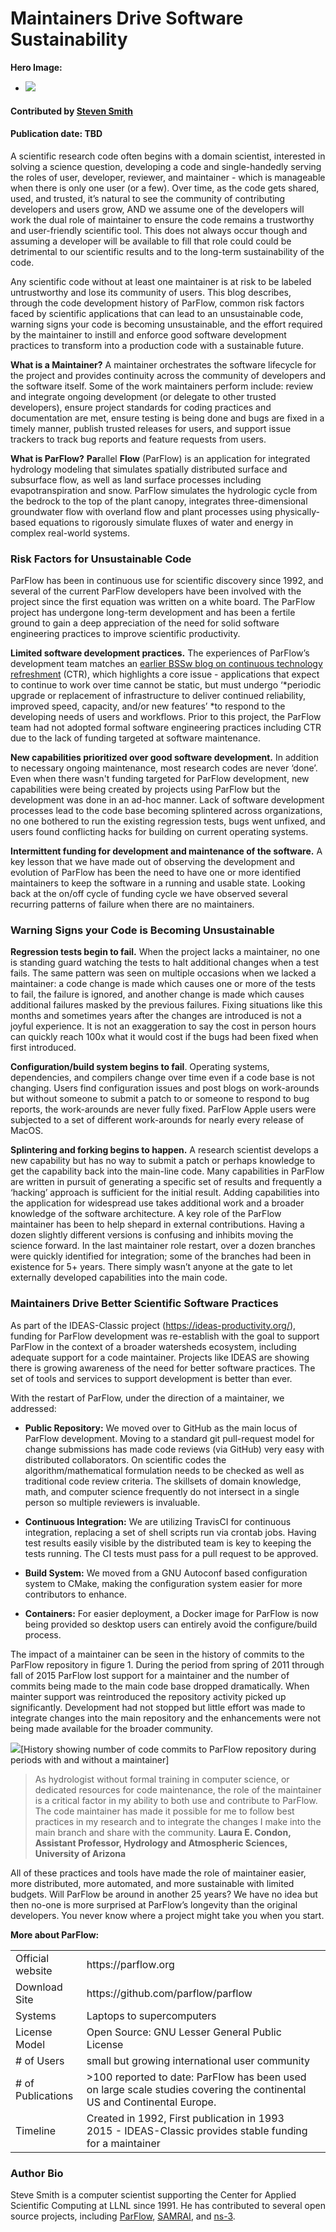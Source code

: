 # Maintainers Drive Software Sustainability

**Hero Image:**

 - <img src='https://exascaleproject.org/wp-content/uploads/2020/01/computing-abstraction.jpg'/>

#### Contributed by [Steven Smith](https://github.com/smithsg84 "Steven Smith GitHub Profile")

#### Publication date: TBD

A scientific research code often begins with a domain scientist, interested in solving a science question, developing a code and single-handedly serving the roles of user, developer, reviewer, and maintainer - which is manageable when there is only one user (or a few).  Over time, as the code gets shared, used, and trusted, it’s natural to see the community of contributing developers and users grow, AND we assume one of the developers will work the dual role of maintainer to ensure the code remains a trustworthy and user-friendly scientific tool.  This does not always occur though and assuming a developer will be available to fill that role could could be detrimental to our scientific results and to the long-term sustainability of the code.       

Any scientific code without at least one maintainer is at risk to be labeled untrustworthy and lose its community of users.  This blog describes, through the code development history of ParFlow, common risk factors faced by scientific applications that can lead to an unsustainable code, warning signs your code is becoming unsustainable, and the effort required by the maintainer to instill and enforce good software development practices to transform into a production code with a sustainable future. 

**What is a Maintainer?**
A maintainer orchestrates the software lifecycle for the project and provides continuity across the community of developers and the software itself.   Some of the work maintainers perform include: review and integrate ongoing development (or delegate to other trusted developers), ensure project standards for coding practices and documentation are met, ensure testing is being done and bugs are fixed in a timely manner, publish trusted releases for users, and support issue trackers to track bug reports and feature requests from users.

**What is ParFlow?**
**Par**allel **Flow** (ParFlow) is an application for integrated hydrology modeling that simulates spatially distributed surface and subsurface flow, as well as land surface processes including evapotranspiration and snow.  ParFlow simulates the hydrologic cycle from the bedrock to the top of the plant canopy, integrates three-dimensional groundwater flow with overland flow and plant processes using physically-based equations to rigorously simulate fluxes of water and energy in complex real-world systems. 

### Risk Factors for Unsustainable Code
ParFlow has been in continuous use for scientific discovery since 1992, and several of the current ParFlow developers have been involved with the project since the first equation was written on a white board.  The ParFlow project has undergone long-term development and has been a fertile ground to gain a deep appreciation of the need for solid software engineering practices to improve scientific productivity. 

**Limited software development practices.**  The experiences of ParFlow’s development team matches an [earlier BSSw blog on continuous technology refreshment](https://bssw.io/blog_posts/continuous-technology-refreshment-an-introduction-using-recent-tech-refresh-experiences-on-visit) (CTR), which highlights a core issue - applications that expect to continue to work over time cannot be static, but must undergo ‘*periodic upgrade or replacement of infrastructure to deliver continued reliability, improved speed, capacity, and/or new features’ *to respond to the developing needs of users and workflows.  Prior to this project, the ParFlow team had not adopted formal software engineering practices including CTR due to the lack of funding targeted at software maintenance.

**New capabilities prioritized over good software development.** In addition to necessary ongoing maintenance, most research codes are never ‘done’.    Even when there wasn't funding targeted for ParFlow development, new capabilities were being created by projects using ParFlow but the development was done in an ad-hoc manner.  Lack of software development processes lead to the code base becoming splintered across organizations, no one bothered to run the existing regression tests,  bugs went unfixed, and users found conflicting hacks for building on current operating systems.   

**Intermittent funding for development and maintenance of the software.** A key lesson that we have made out of observing the development and evolution of ParFlow has been the need to have one or more identified maintainers to keep the software in a running and usable state.   Looking back at the on/off cycle of funding cycle we have observed several recurring patterns of failure when there are no maintainers.   

### Warning Signs your Code is Becoming Unsustainable

**Regression tests begin to fail.** When the project lacks a maintainer, no one is standing guard watching the tests to halt additional changes when a test fails.  The same pattern was seen on multiple occasions when we lacked a maintainer: a code change is made which causes one or more of the tests to fail,  the failure is ignored, and another change is made which causes additional failures masked by the previous failures.   Fixing situations like this months and sometimes years after the changes are introduced is not a joyful experience.  It is not an exaggeration to say the cost in person hours can quickly reach 100x what it would cost if the bugs had been fixed when first introduced.

**Configuration/build system begins to fail**.   Operating systems, dependencies, and compilers change over time even if a code base is not changing.   Users find configuration issues and post blogs on work-arounds but without someone to submit a patch to or someone to respond to bug reports, the work-arounds are never fully fixed.  ParFlow Apple users were subjected to a set of different work-arounds for nearly every release of MacOS.

**Splintering and forking begins to happen.**  A research scientist develops a new capability but has no way to submit a patch or perhaps knowledge to get the capability back into the main-line code.   Many capabilities in ParFlow are written in pursuit of generating a specific set of results and frequently a ‘hacking’ approach is sufficient for the initial result.   Adding capabilities into the application for widespread use takes additional work and a broader knowledge of the software architecture.   A key role of the ParFlow maintainer has been to help shepard in external contributions.   Having a dozen slightly different versions is confusing and inhibits moving the science forward.  In the last maintainer role restart, over a dozen branches were quickly identified for integration; some of the branches had been in existence for 5+ years.   There simply wasn’t anyone at the gate to let externally developed capabilities into the main code.

### Maintainers Drive Better Scientific Software Practices

As part of the IDEAS-Classic project (https://ideas-productivity.org/), funding for ParFlow development was re-establish with the goal to support ParFlow in the context of a broader watersheds ecosystem, including adequate support for a code maintainer.  Projects like IDEAS are showing there is growing awareness of the need for better software practices.   The set of tools and services to support development is better than ever.   

With the restart of ParFlow, under the direction of a maintainer, we addressed:

* **Public Repository:**  We moved over to GitHub as the main locus of ParFlow development.  Moving to a standard git pull-request model for change submissions has made code reviews (via GitHub) very easy with distributed collaborators.   On scientific codes the algorithm/mathematical formulation needs to be checked as well as traditional code review criteria.    The skillsets of domain knowledge, math, and computer science frequently do not intersect in a single person so multiple reviewers is invaluable.     

* **Continuous Integration:**  We are utilizing TravisCI for continuous integration, replacing a set of shell scripts run via crontab jobs.   Having test results easily visible by the distributed team is key to keeping the tests running.   The CI tests must pass for a pull request to be approved.  

* **Build System:**  We moved from a GNU Autoconf based configuration system to CMake, making the configuration system easier for more contributors to enhance.   

* **Containers:**  For easier deployment, a Docker image for ParFlow is now being provided so desktop users can entirely avoid the configure/build process.

The impact of a maintainer can be seen in the history of commits to the ParFlow repository in figure 1. During the period from spring of 2011 through fall of 2015 ParFlow lost support for a maintainer and the number of commits being made to the main code base dropped dramatically.   When mainter support was reintroduced the repository activity picked up significantly.   Development had not stopped but little effort was made to integrate changes into the main repository and the enhancements were not being made available for the broader community.

<img src='https://github.com/betterscientificsoftware/images/raw/master/parflow-contributors.png' class='page lightbox'/>[History showing number of code commits to ParFlow repository during periods with and without a maintainer]

> As hydrologist without formal training in computer science, or dedicated resources for code maintenance, the role of the maintainer is a critical factor in my ability to both use and contribute to ParFlow.  The code maintainer has made it possible for me to follow best practices in my research and to integrate the changes I make into the main branch and share with the community.  **Laura E. Condon, Assistant Professor, Hydrology and Atmospheric Sciences, University of Arizona**
      
All of these practices and tools have made the role of maintainer easier, more distributed, more automated, and more sustainable with limited budgets.  Will ParFlow be around in another 25 years?  We have no idea but then no-one is more surprised at ParFlow’s longevity than the original developers.   You never know where a project might take you when you start.

**More about ParFlow:**

<table>
  <tr>
    <td>Official website</td>
    <td>https://parflow.org</td>
  </tr>
  <tr>
    <td>Download Site</td>
    <td>https://github.com/parflow/parflow</td>
  </tr>
  <tr>
    <td>Systems</td>
    <td>Laptops to supercomputers</td>
  </tr>
  <tr>
    <td>License Model</td>
    <td>Open Source:  GNU Lesser General Public License</td>
  </tr>
  <tr>
    <td># of Users</td>
    <td>small but growing international user community</td>
  </tr>
  <tr>
    <td># of Publications</td>
    <td>>100 reported to date:  ParFlow has been used on large scale studies covering the continental US and Continental Europe.</td>
  </tr>
  <tr>
    <td>Timeline</td>
    <td>Created in 1992, First publication in 1993<br>
2015 - IDEAS-Classic provides stable funding for a maintainer</td>
  </tr>
</table>

### Author Bio
Steve Smith is a computer scientist supporting the Center for Applied Scientific Computing at LLNL since 1991.   He has contributed to several open source projects, including [ParFlow](https://parflow.org/), [SAMRAI](https://computing.llnl.gov/projects/samrai), and [ns-3](https://www.nsnam.org/).

<!---
Publish: preview
RSS update: 
Categories: Planning, Reliability
Topics: Software Engineering, Debugging
Tags: bssw-blog-article
Level: 2
Prerequisites: default
Aggregate: none
--->

